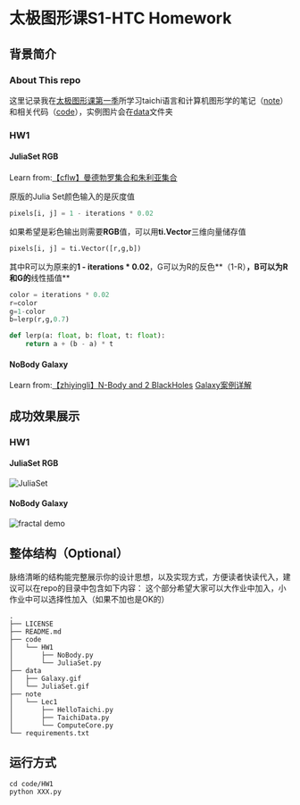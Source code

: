# 太极图形课S1-HTC Homework
## 背景简介

### About This repo

这里记录我在[太极图形课第一季](https://www.bilibili.com/video/BV1aL4y1a7pv?p=11)所学习taichi语言和计算机图形学的笔记（[note](https://github.com/logic-three-body/Taichi_Course_Files/tree/master/note/Lec1)）和相关代码（[code](https://github.com/logic-three-body/Taichi_Course_Files/tree/master/code)），实例图片会在[data](https://github.com/logic-three-body/Taichi_Course_Files/tree/master/data)文件夹

### HW1

#### JuliaSet RGB

Learn from:[【cflw】曼德勃罗集合和朱利亚集合](https://forum.taichi.graphics/t/topic/1742)

原版的Julia Set颜色输入的是灰度值

```python
pixels[i, j] = 1 - iterations * 0.02
```

如果希望是彩色输出则需要**RGB**值，可以用**ti.Vector**三维向量储存值

```python
pixels[i, j] = ti.Vector([r,g,b])
```

其中R可以为原来的**1 - iterations * 0.02**，G可以为R的反色**（1-R）**，B可以为R和G的**线性插值**

```python
color = iterations * 0.02
r=color
g=1-color
b=lerp(r,g,0.7)
```

```python
def lerp(a: float, b: float, t: float):
	return a + (b - a) * t
```

#### NoBody Galaxy

Learn from:[【zhiyingli】N-Body and 2 BlackHoles](https://forum.taichi.graphics/t/1-n-body-and-2-blackholes/1769)	[Galaxy案例详解](https://www.bilibili.com/video/BV1aL4y1a7pv?p=11)



## 成功效果展示
### HW1

#### JuliaSet RGB

![JuliaSet](./data/JuliaSet.gif)

#### NoBody Galaxy

![fractal demo](./data/Galaxy.gif)
## 整体结构（Optional）
脉络清晰的结构能完整展示你的设计思想，以及实现方式，方便读者快读代入，建议可以在repo的目录中包含如下内容：
这个部分希望大家可以大作业中加入，小作业中可以选择性加入（如果不加也是OK的）
```shell
.
├── LICENSE
├── README.md
├── code
│   └── HW1
│       ├── NoBody.py
│       └── JuliaSet.py
├── data
│   ├── Galaxy.gif
│   └── JuliaSet.gif
├── note
│   └── Lec1
│       ├── HelloTaichi.py
│       ├── TaichiData.py
│       └── ComputeCore.py
└── requirements.txt

```

## 运行方式
```shell
cd code/HW1
python XXX.py 
```

